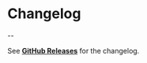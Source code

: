 # Changelog

--

See [**GitHub Releases**](https://github.com/toplenboren/simple-git-hooks/releases) for the changelog.
